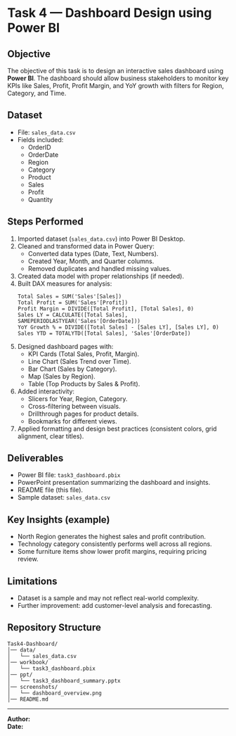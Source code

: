 
# Task 4 — Dashboard Design using Power BI

## Objective
The objective of this task is to design an interactive sales dashboard using **Power BI**. 
The dashboard should allow business stakeholders to monitor key KPIs like Sales, Profit, 
Profit Margin, and YoY growth with filters for Region, Category, and Time.

## Dataset
- File: `sales_data.csv`
- Fields included:
  - OrderID
  - OrderDate
  - Region
  - Category
  - Product
  - Sales
  - Profit
  - Quantity

## Steps Performed
1. Imported dataset (`sales_data.csv`) into Power BI Desktop.
2. Cleaned and transformed data in Power Query:
   - Converted data types (Date, Text, Numbers).
   - Created Year, Month, and Quarter columns.
   - Removed duplicates and handled missing values.
3. Created data model with proper relationships (if needed).
4. Built DAX measures for analysis:
   ```DAX
   Total Sales = SUM('Sales'[Sales])
   Total Profit = SUM('Sales'[Profit])
   Profit Margin = DIVIDE([Total Profit], [Total Sales], 0)
   Sales LY = CALCULATE([Total Sales], SAMEPERIODLASTYEAR('Sales'[OrderDate]))
   YoY Growth % = DIVIDE([Total Sales] - [Sales LY], [Sales LY], 0)
   Sales YTD = TOTALYTD([Total Sales], 'Sales'[OrderDate])
   ```
5. Designed dashboard pages with:
   - KPI Cards (Total Sales, Profit, Margin).
   - Line Chart (Sales Trend over Time).
   - Bar Chart (Sales by Category).
   - Map (Sales by Region).
   - Table (Top Products by Sales & Profit).
6. Added interactivity:
   - Slicers for Year, Region, Category.
   - Cross-filtering between visuals.
   - Drillthrough pages for product details.
   - Bookmarks for different views.
7. Applied formatting and design best practices (consistent colors, grid alignment, clear titles).

## Deliverables
- Power BI file: `task3_dashboard.pbix`
- PowerPoint presentation summarizing the dashboard and insights.
- README file (this file).
- Sample dataset: `sales_data.csv`

## Key Insights (example)
- North Region generates the highest sales and profit contribution.
- Technology category consistently performs well across all regions.
- Some furniture items show lower profit margins, requiring pricing review.

## Limitations
- Dataset is a sample and may not reflect real-world complexity.
- Further improvement: add customer-level analysis and forecasting.

## Repository Structure
```
Task4-Dashboard/
│── data/
│   └── sales_data.csv
│── workbook/
│   └── task3_dashboard.pbix
│── ppt/
│   └── task3_dashboard_summary.pptx
│── screenshots/
│   └── dashboard_overview.png
│── README.md
```

---
**Author:** <Your Name>  
**Date:** <YYYY-MM-DD>
